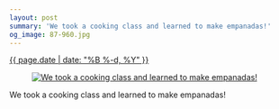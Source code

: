 ```yaml
---
layout: post
summary: 'We took a cooking class and learned to make empanadas!'
og_image: 87-960.jpg
---
```


<p>
 <time>
  <a href="/87">
   {{ page.date | date: "%B %-d, %Y" }}
  </a>
 </time>
 <a href="/87">
  <figure data-taken="10/10/2013">
   <img alt="We took a cooking class and learned to make empanadas!" sizes="(min-width: 700px) 50vw, calc(100vw - 2rem)" src="{{ site.assets_url }}/87-480.jpg" srcset="{{ site.assets_url }}/87-960.jpg 960w, {{ site.assets_url }}/87-720.jpg 720w, {{ site.assets_url }}/87-480.jpg 480w, {{ site.assets_url }}/87-240.jpg 240w"/>
  </figure>
 </a>
 <span>
  We took a cooking class and learned to make empanadas!
 </span>
</p>
